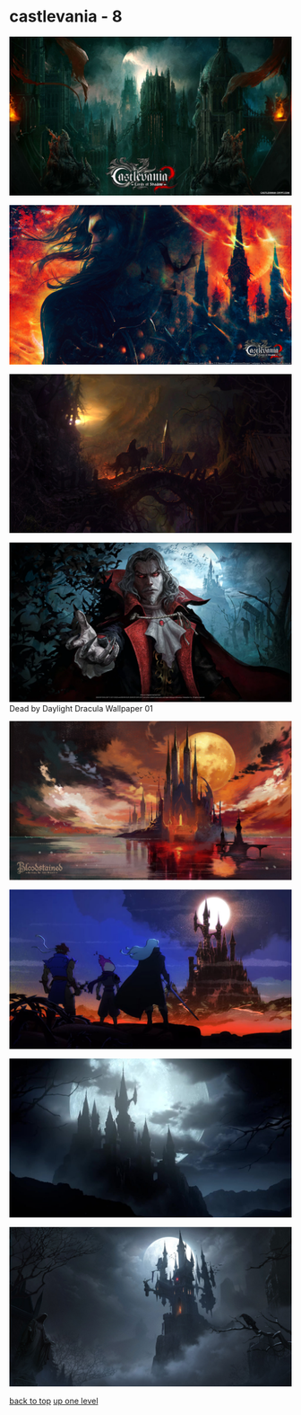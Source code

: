 # castlevania - 8
[![446349.png](https://raw.githubusercontent.com/buckmanc/Wallpapers/main/desktop/castlevania/446349.png "446349.png")](https://raw.githubusercontent.com/buckmanc/Wallpapers/main/desktop/castlevania/446349.png)

[![446389.jpg](https://raw.githubusercontent.com/buckmanc/Wallpapers/main/desktop/castlevania/446389.jpg "446389.jpg")](https://raw.githubusercontent.com/buckmanc/Wallpapers/main/desktop/castlevania/446389.jpg)

[![castlevania_lords_of_shadows.jpg](https://raw.githubusercontent.com/buckmanc/Wallpapers/main/desktop/castlevania/castlevania_lords_of_shadows.jpg "castlevania_lords_of_shadows.jpg")](https://raw.githubusercontent.com/buckmanc/Wallpapers/main/desktop/castlevania/castlevania_lords_of_shadows.jpg)

[![Dead by Daylight Dracula Wallpaper 01](https://raw.githubusercontent.com/buckmanc/Wallpapers/main/desktop/castlevania/Dead_by_Daylight_-_Dracula_Wallpaper_-_01.png "Dead by Daylight Dracula Wallpaper 01")](https://raw.githubusercontent.com/buckmanc/Wallpapers/main/desktop/castlevania/Dead_by_Daylight_-_Dracula_Wallpaper_-_01.png)\
Dead by Daylight Dracula Wallpaper 01

[![zz_castle_bloodstained_titlescreen.jpg](https://raw.githubusercontent.com/buckmanc/Wallpapers/main/desktop/castlevania/zz_castle_bloodstained_titlescreen.jpg "zz_castle_bloodstained_titlescreen.jpg")](https://raw.githubusercontent.com/buckmanc/Wallpapers/main/desktop/castlevania/zz_castle_bloodstained_titlescreen.jpg)

[![zz_castle_dead-cells-castlevania_12-08-22.jpg](https://raw.githubusercontent.com/buckmanc/Wallpapers/main/desktop/castlevania/zz_castle_dead-cells-castlevania_12-08-22.jpg "zz_castle_dead-cells-castlevania_12-08-22.jpg")](https://raw.githubusercontent.com/buckmanc/Wallpapers/main/desktop/castlevania/zz_castle_dead-cells-castlevania_12-08-22.jpg)

[![zz_castle_dracula's_castle_-_23.png](https://raw.githubusercontent.com/buckmanc/Wallpapers/main/desktop/castlevania/zz_castle_dracula's_castle_-_23.png "zz_castle_dracula's_castle_-_23.png")](https://raw.githubusercontent.com/buckmanc/Wallpapers/main/desktop/castlevania/zz_castle_dracula's_castle_-_23.png)

[![zz_castle_dracula's_castle_-_moonlight_rhapsody_-_01.jpg](https://raw.githubusercontent.com/buckmanc/Wallpapers/main/desktop/castlevania/zz_castle_dracula's_castle_-_moonlight_rhapsody_-_01.jpg "zz_castle_dracula's_castle_-_moonlight_rhapsody_-_01.jpg")](https://raw.githubusercontent.com/buckmanc/Wallpapers/main/desktop/castlevania/zz_castle_dracula's_castle_-_moonlight_rhapsody_-_01.jpg)



[back to top](#)
[up one level](/desktop/README.MD)
